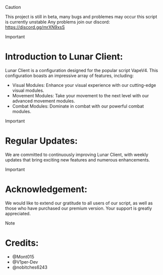 > [!CAUTION]
> This project is still in beta, many bugs and problemes may occur this script is currently unstable
> Any problems join our discord: https://discord.gg/mrXN9xsS


> [!IMPORTANT]  
> # Introduction to Lunar Client:

Lunar Client is a configuration designed for the popular script VapeV4. This configuration boasts an impressive array of features, including:

- Visual Modules: Enhance your visual experience with our cutting-edge visual modules.
- Movement Modules: Take your movement to the next level with our advanced movement modules.
- Combat Modules: Dominate in combat with our powerful combat modules.


> [!IMPORTANT]
> # Regular Updates:

We are committed to continuously improving Lunar Client, with weekly updates that bring exciting new features and numerous enhancements.


> [!IMPORTANT] 
> # Acknowledgement:

We would like to extend our gratitude to all users of our script, as well as those who have purchased our premium version. Your support is greatly appreciated.


> [!NOTE]
> # Credits:

- @Mont015
- @V1per-Dev
- @nobitches6243



